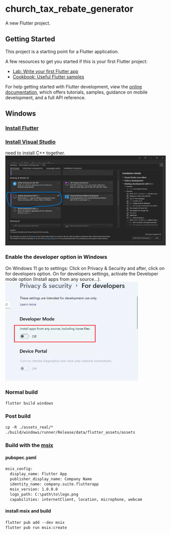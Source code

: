 # church_tax_rebate_generator

A new Flutter project.

## Getting Started

This project is a starting point for a Flutter application.

A few resources to get you started if this is your first Flutter project:

- [Lab: Write your first Flutter app](https://docs.flutter.dev/get-started/codelab)
- [Cookbook: Useful Flutter samples](https://docs.flutter.dev/cookbook)

For help getting started with Flutter development, view the
[online documentation](https://docs.flutter.dev/), which offers tutorials,
samples, guidance on mobile development, and a full API reference.


## Windows

### [Install Flutter](https://docs.flutter.dev/get-started/install)

### [Install Visual Studio](https://visualstudio.microsoft.com/vs/)
need to install C++ together.
![C++](/screenshots/visual_studio_c++.png)

### Enable the developer option in Windows
On Windows 11 go to settings: Click on Privacy & Security and after, click on for developers option.
On for developers settings, activate the Developer mode option (Install apps from any source...).
![windows 11](/screenshots/windows_developer_option.png "")

### Normal build
```
flutter build windows
```

### Post build
```
cp -R ./assets_real/* ./build/windows/runner/Release/data/flutter_assets/assets
```

### Build with the [msix](https://pub.dev/packages/msix)
#### pubspec.yaml
```
msix_config:
  display_name: Flutter App
  publisher_display_name: Company Name
  identity_name: company.suite.flutterapp
  msix_version: 1.0.0.0
  logo_path: C:\path\to\logo.png
  capabilities: internetClient, location, microphone, webcam
```

#### install msix and build
```
flutter pub add --dev msix
flutter pub run msix:create
```
